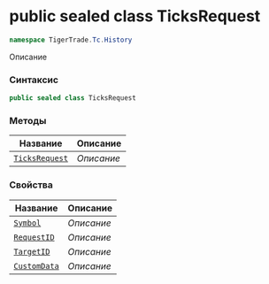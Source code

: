
# public sealed class TicksRequest
```csharp
namespace TigerTrade.Tc.History
```



Описание

### Синтаксис
```csharp
public sealed class TicksRequest
```


### Методы
| Название | Описание |
| --- | --- |
| [`TicksRequest`](./TicksRequest.cs/Методы/TicksRequest.md) | *Описание* |

### Свойства
| Название | Описание |
| --- | --- |
| [`Symbol`](./TicksRequest.cs/Свойства/Symbol.md) | *Описание* |
| [`RequestID`](./TicksRequest.cs/Свойства/RequestID.md) | *Описание* |
| [`TargetID`](./TicksRequest.cs/Свойства/TargetID.md) | *Описание* |
| [`CustomData`](./TicksRequest.cs/Свойства/CustomData.md) | *Описание* |



